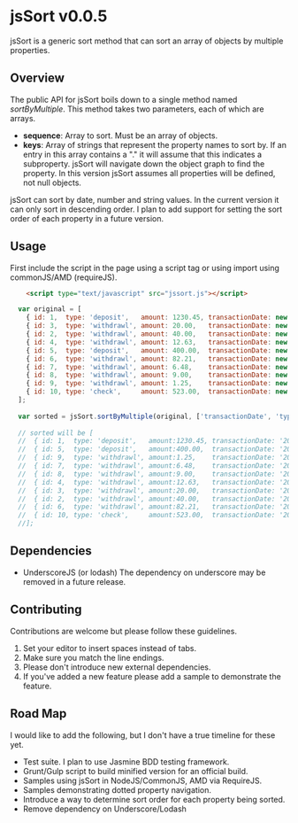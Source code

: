 # jsSort v0.0.5

jsSort is a generic sort method that can sort an array of objects by multiple properties. 

## Overview

The public API for jsSort boils down to a single method named _sortByMultiple_. This method takes two parameters, 
each of which are arrays. 

- __sequence__: Array to sort. Must be an array of objects.
- __keys__: Array of strings that represent the property names to sort by. If an entry in this array contains a 
  "." it will assume that this indicates a subproperty. jsSort will navigate down the object graph to find the
  property. In this version jsSort assumes all properties will be defined, not null objects. 
  
jsSort can sort by date, number and string values. In the current version it can only sort in descending order. 
I plan to add support for setting the sort order of each property in a future version.

## Usage

First include the script in the page using a script tag or using import using commonJS/AMD (requireJS).

```HTML
	<script type="text/javascript" src="jssort.js"></script>
```

```JavaScript
  var original = [
  	{ id: 1,  type: 'deposit',   amount: 1230.45, transactionDate: new Date('1/1/2010') },
    { id: 3,  type: 'withdrawl', amount: 20.00,   transactionDate: new Date('1/1/2011') },
    { id: 2,  type: 'withdrawl', amount: 40.00,   transactionDate: new Date('1/1/2011') },
    { id: 4,  type: 'withdrawl', amount: 12.63,   transactionDate: new Date('1/1/2011') },
    { id: 5,  type: 'deposit',   amount: 400.00,  transactionDate: new Date('1/1/2011') },
    { id: 6,  type: 'withdrawl', amount: 82.21,   transactionDate: new Date('1/1/2011') },
    { id: 7,  type: 'withdrawl', amount: 6.48,    transactionDate: new Date('1/1/2011') },
    { id: 8,  type: 'withdrawl', amount: 9.00,    transactionDate: new Date('1/1/2011') },
    { id: 9,  type: 'withdrawl', amount: 1.25,    transactionDate: new Date('1/1/2011') },
    { id: 10, type: 'check',     amount: 523.00,  transactionDate: new Date('1/1/2013') }
  ];
  
  var sorted = jsSort.sortByMultiple(original, ['transactionDate', 'type', 'amount']);
  
  // sorted will be [
  //  { id: 1,  type: 'deposit',   amount:1230.45, transactionDate: '2010-01-01' },
  //  { id: 5,  type: 'deposit',   amount:400.00,  transactionDate: '2011-01-01' },
  //  { id: 9,  type: 'withdrawl', amount:1.25,    transactionDate: '2011-01-01' },
  //  { id: 7,  type: 'withdrawl', amount:6.48,    transactionDate: '2011-01-01' },
  //  { id: 8,  type: 'withdrawl', amount:9.00,    transactionDate: '2011-01-01' },
  //  { id: 4,  type: 'withdrawl', amount:12.63,   transactionDate: '2011-01-01' },
  //  { id: 3,  type: 'withdrawl', amount:20.00,   transactionDate: '2011-01-01' },
  //  { id: 2,  type: 'withdrawl', amount:40.00,   transactionDate: '2011-01-01' },
  //  { id: 6,  type: 'withdrawl', amount:82.21,   transactionDate: '2011-01-01' },
  //  { id: 10, type: 'check',     amount:523.00,  transactionDate: '2013-01-01' }
  //];

```

## Dependencies
- UnderscoreJS (or lodash)
  The dependency on underscore may be removed in a future release. 
  
## Contributing
Contributions are welcome but please follow these guidelines.
1. Set your editor to insert spaces instead of tabs.
2. Make sure you match the line endings.
3. Please don't introduce new external dependencies.
4. If you've added a new feature please add a sample to demonstrate the feature.

## Road Map
I would like to add the following, but I don't have a true timeline for these yet.
- Test suite. I plan to use Jasmine BDD testing framework.
- Grunt/Gulp script to build minified version for an official build.
- Samples using jsSort in NodeJS/CommonJS, AMD via RequireJS.
- Samples demonstrating dotted property navigation.
- Introduce a way to determine sort order for each property being sorted.
- Remove dependency on Underscore/Lodash
